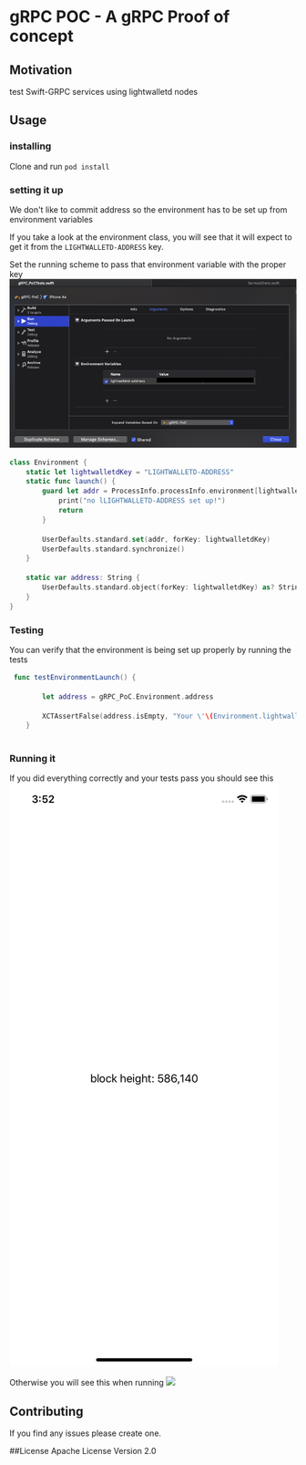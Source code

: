 # gRPC POC - A gRPC Proof of concept

## Motivation 
test Swift-GRPC services using lightwalletd nodes

## Usage

### installing 
Clone and run ```pod install``` 

### setting it up
We don't like to commit address so the environment has to be set up from environment variables

If you take a look at the environment class, you will see that it will expect to get it from the ```LIGHTWALLETD-ADDRESS``` key.

Set the running scheme to pass that environment variable with the proper key
![](images/edit_scheme.png)


```` swift 
class Environment {
    static let lightwalletdKey = "LIGHTWALLETD-ADDRESS"
    static func launch() {
        guard let addr = ProcessInfo.processInfo.environment[lightwalletdKey] else {
            print("no lLIGHTWALLETD-ADDRESS set up!")
            return
        }
        
        UserDefaults.standard.set(addr, forKey: lightwalletdKey)
        UserDefaults.standard.synchronize()
    }
    
    static var address: String {
        UserDefaults.standard.object(forKey: lightwalletdKey) as? String ?? ""
    }
}
````

### Testing
You can verify that the environment is being set up properly by running the tests

```` swift 
 func testEnvironmentLaunch() {
        
        let address = gRPC_PoC.Environment.address
        
        XCTAssertFalse(address.isEmpty, "Your \'\(Environment.lightwalletdKey)\' key is missing from your launch environment variables")
    }
    
````


### Running it 
If you did everything correctly and your tests pass you should see this
![](/images/block_size.png)

Otherwise you will see this when running 
![](/images/block_failed.png])

## Contributing
If you find any issues please create one. 

##License
Apache License Version 2.0 

